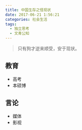 ```yaml
---
title: 中国生存之怪现状
date: 2017-06-21 1:56:21
categories: 社会生活
tags:
  - 独立思考
  - 文青公知
---
```

<blockquote class="blockquote-center">只有狗才逆来顺受，安于现状。
</blockquote>

<!--more-->

## 教育

- 高考
- 本硕博

## 言论

- 媒体
- 影视
